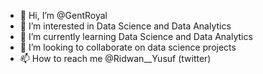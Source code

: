 - 👋 Hi, I’m @GentRoyal
- 👀 I’m interested in Data Science and Data Analytics
- 🌱 I’m currently learning Data Science and Data Analytics
- 💞️ I’m looking to collaborate on data science projects
- 📫 How to reach me @Ridwan__Yusuf (twitter)

<!---
GentRoyal/GentRoyal is a ✨ special ✨ repository because its `README.md` (this file) appears on your GitHub profile.
You can click the Preview link to take a look at your changes.
--->
